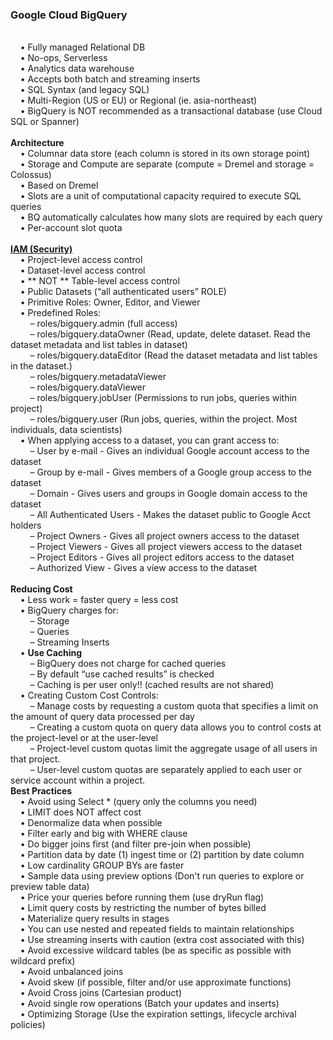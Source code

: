 <h3>Google Cloud BigQuery</h3>

<br>&nbsp;&nbsp;&nbsp;&nbsp;&bull;&nbsp;Fully managed Relational DB
<br>&nbsp;&nbsp;&nbsp;&nbsp;&bull;&nbsp;No-ops, Serverless
<br>&nbsp;&nbsp;&nbsp;&nbsp;&bull;&nbsp;Analytics data warehouse
<br>&nbsp;&nbsp;&nbsp;&nbsp;&bull;&nbsp;Accepts both batch and streaming inserts
<br>&nbsp;&nbsp;&nbsp;&nbsp;&bull;&nbsp;SQL Syntax (and legacy SQL)
<br>&nbsp;&nbsp;&nbsp;&nbsp;&bull;&nbsp;Multi-Region (US or EU) or Regional (ie. asia-northeast)
<br>&nbsp;&nbsp;&nbsp;&nbsp;&bull;&nbsp;BigQuery is NOT recommended as a transactional database (use Cloud SQL or Spanner)
<br>
<br><b>Architecture</b>
<br>&nbsp;&nbsp;&nbsp;&nbsp;&bull;&nbsp;Columnar data store (each column is stored in its own storage point)
<br>&nbsp;&nbsp;&nbsp;&nbsp;&bull;&nbsp;Storage and Compute are separate (compute = Dremel and storage = Colossus)
<br>&nbsp;&nbsp;&nbsp;&nbsp;&bull;&nbsp;Based on Dremel
<br>&nbsp;&nbsp;&nbsp;&nbsp;&bull;&nbsp;Slots are a unit of computational capacity required to execute SQL queries
<br>&nbsp;&nbsp;&nbsp;&nbsp;&bull;&nbsp;BQ automatically calculates how many slots are required by each query
<br>&nbsp;&nbsp;&nbsp;&nbsp;&bull;&nbsp;Per-account slot quota
<br>
<br><b><a href="https://cloud.google.com/bigquery/docs/access-control">IAM (Security)</a></b>
<br>&nbsp;&nbsp;&nbsp;&nbsp;&bull;&nbsp;Project-level access control
<br>&nbsp;&nbsp;&nbsp;&nbsp;&bull;&nbsp;Dataset-level access control
<br>&nbsp;&nbsp;&nbsp;&nbsp;&bull;&nbsp;** NOT ** Table-level access control
<br>&nbsp;&nbsp;&nbsp;&nbsp;&bull;&nbsp;Public Datasets (“all authenticated users” ROLE)
<br>&nbsp;&nbsp;&nbsp;&nbsp;&bull;&nbsp;Primitive Roles: Owner, Editor, and Viewer
<br>&nbsp;&nbsp;&nbsp;&nbsp;&bull;&nbsp;Predefined Roles:
<br>&nbsp;&nbsp;&nbsp;&nbsp;&nbsp;&nbsp;&nbsp;&nbsp;&ndash;&nbsp;roles/bigquery.admin (full access)
<br>&nbsp;&nbsp;&nbsp;&nbsp;&nbsp;&nbsp;&nbsp;&nbsp;&ndash;&nbsp;roles/bigquery.dataOwner (Read, update, delete dataset. Read the dataset metadata and list tables in dataset)
<br>&nbsp;&nbsp;&nbsp;&nbsp;&nbsp;&nbsp;&nbsp;&nbsp;&ndash;&nbsp;roles/bigquery.dataEditor (Read the dataset metadata and list tables in the dataset.)
<br>&nbsp;&nbsp;&nbsp;&nbsp;&nbsp;&nbsp;&nbsp;&nbsp;&ndash;&nbsp;roles/bigquery.metadataViewer
<br>&nbsp;&nbsp;&nbsp;&nbsp;&nbsp;&nbsp;&nbsp;&nbsp;&ndash;&nbsp;roles/bigquery.dataViewer
<br>&nbsp;&nbsp;&nbsp;&nbsp;&nbsp;&nbsp;&nbsp;&nbsp;&ndash;&nbsp;roles/bigquery.jobUser (Permissions to run jobs, queries within project)
<br>&nbsp;&nbsp;&nbsp;&nbsp;&nbsp;&nbsp;&nbsp;&nbsp;&ndash;&nbsp;roles/bigquery.user (Run jobs, queries, within the project. Most individuals, data scientists)
<br>&nbsp;&nbsp;&nbsp;&nbsp;&bull;&nbsp;When applying access to a dataset, you can grant access to:
<br>&nbsp;&nbsp;&nbsp;&nbsp;&nbsp;&nbsp;&nbsp;&nbsp;&ndash;&nbsp;User by e-mail - Gives an individual Google account access to the dataset
<br>&nbsp;&nbsp;&nbsp;&nbsp;&nbsp;&nbsp;&nbsp;&nbsp;&ndash;&nbsp;Group by e-mail - Gives members of a Google group access to the dataset
<br>&nbsp;&nbsp;&nbsp;&nbsp;&nbsp;&nbsp;&nbsp;&nbsp;&ndash;&nbsp;Domain - Gives users and groups in Google domain access to the dataset
<br>&nbsp;&nbsp;&nbsp;&nbsp;&nbsp;&nbsp;&nbsp;&nbsp;&ndash;&nbsp;All Authenticated Users - Makes the dataset public to Google Acct holders
<br>&nbsp;&nbsp;&nbsp;&nbsp;&nbsp;&nbsp;&nbsp;&nbsp;&ndash;&nbsp;Project Owners - Gives all project owners access to the dataset
<br>&nbsp;&nbsp;&nbsp;&nbsp;&nbsp;&nbsp;&nbsp;&nbsp;&ndash;&nbsp;Project Viewers - Gives all project viewers access to the dataset
<br>&nbsp;&nbsp;&nbsp;&nbsp;&nbsp;&nbsp;&nbsp;&nbsp;&ndash;&nbsp;Project Editors - Gives all project editors access to the dataset
<br>&nbsp;&nbsp;&nbsp;&nbsp;&nbsp;&nbsp;&nbsp;&nbsp;&ndash;&nbsp;Authorized View - Gives a view access to the dataset
<br>
<br><b>Reducing Cost</b>
<br>&nbsp;&nbsp;&nbsp;&nbsp;&bull;&nbsp;Less work = faster query = less cost
<br>&nbsp;&nbsp;&nbsp;&nbsp;&bull;&nbsp;BigQuery charges for:
<br>&nbsp;&nbsp;&nbsp;&nbsp;&nbsp;&nbsp;&nbsp;&nbsp;&ndash;&nbsp;Storage
<br>&nbsp;&nbsp;&nbsp;&nbsp;&nbsp;&nbsp;&nbsp;&nbsp;&ndash;&nbsp;Queries
<br>&nbsp;&nbsp;&nbsp;&nbsp;&nbsp;&nbsp;&nbsp;&nbsp;&ndash;&nbsp;Streaming Inserts
<br>&nbsp;&nbsp;&nbsp;&nbsp;&bull;&nbsp;<b>Use Caching</b>
<br>&nbsp;&nbsp;&nbsp;&nbsp;&nbsp;&nbsp;&nbsp;&nbsp;&ndash;&nbsp;BigQuery does not charge for cached queries
<br>&nbsp;&nbsp;&nbsp;&nbsp;&nbsp;&nbsp;&nbsp;&nbsp;&ndash;&nbsp;By default “use cached results” is checked
<br>&nbsp;&nbsp;&nbsp;&nbsp;&nbsp;&nbsp;&nbsp;&nbsp;&ndash;&nbsp;Caching is per user only!! (cached results are not shared)
<br>&nbsp;&nbsp;&nbsp;&nbsp;&bull;&nbsp;Creating Custom Cost Controls:
<br>&nbsp;&nbsp;&nbsp;&nbsp;&nbsp;&nbsp;&nbsp;&nbsp;&ndash;&nbsp;Manage costs by requesting a custom quota that specifies a limit on the amount of query data processed per day
<br>&nbsp;&nbsp;&nbsp;&nbsp;&nbsp;&nbsp;&nbsp;&nbsp;&ndash;&nbsp;Creating a custom quota on query data allows you to control costs at the project-level or at the user-level
<br>&nbsp;&nbsp;&nbsp;&nbsp;&nbsp;&nbsp;&nbsp;&nbsp;&ndash;&nbsp;Project-level custom quotas limit the aggregate usage of all users in that project.
<br>&nbsp;&nbsp;&nbsp;&nbsp;&nbsp;&nbsp;&nbsp;&nbsp;&ndash;&nbsp;User-level custom quotas are separately applied to each user or service account within a project.
<br><b>Best Practices</b>
<br>&nbsp;&nbsp;&nbsp;&nbsp;&bull;&nbsp;Avoid using Select * (query only the columns you need)
<br>&nbsp;&nbsp;&nbsp;&nbsp;&bull;&nbsp;LIMIT does NOT affect cost
<br>&nbsp;&nbsp;&nbsp;&nbsp;&bull;&nbsp;Denormalize data when possible
<br>&nbsp;&nbsp;&nbsp;&nbsp;&bull;&nbsp;Filter early and big with WHERE clause
<br>&nbsp;&nbsp;&nbsp;&nbsp;&bull;&nbsp;Do bigger joins first (and filter pre-join when possible)
<br>&nbsp;&nbsp;&nbsp;&nbsp;&bull;&nbsp;Partition data by date (1) ingest time or (2) partition by date column
<br>&nbsp;&nbsp;&nbsp;&nbsp;&bull;&nbsp;Low cardinality GROUP BYs are faster
<br>&nbsp;&nbsp;&nbsp;&nbsp;&bull;&nbsp;Sample data using preview options (Don't run queries to explore or preview table data)
<br>&nbsp;&nbsp;&nbsp;&nbsp;&bull;&nbsp;Price your queries before running them (use dryRun flag)
<br>&nbsp;&nbsp;&nbsp;&nbsp;&bull;&nbsp;Limit query costs by restricting the number of bytes billed
<br>&nbsp;&nbsp;&nbsp;&nbsp;&bull;&nbsp;Materialize query results in stages
<br>&nbsp;&nbsp;&nbsp;&nbsp;&bull;&nbsp;You can use nested and repeated fields to maintain relationships
<br>&nbsp;&nbsp;&nbsp;&nbsp;&bull;&nbsp;Use streaming inserts with caution  (extra cost associated with this)
<br>&nbsp;&nbsp;&nbsp;&nbsp;&bull;&nbsp;Avoid excessive wildcard tables (be as specific as possible with wildcard prefix)
<br>&nbsp;&nbsp;&nbsp;&nbsp;&bull;&nbsp;Avoid unbalanced joins
<br>&nbsp;&nbsp;&nbsp;&nbsp;&bull;&nbsp;Avoid skew (if possible, filter and/or use approximate functions)
<br>&nbsp;&nbsp;&nbsp;&nbsp;&bull;&nbsp;Avoid Cross joins (Cartesian product)
<br>&nbsp;&nbsp;&nbsp;&nbsp;&bull;&nbsp;Avoid single row operations (Batch your updates and inserts)
<br>&nbsp;&nbsp;&nbsp;&nbsp;&bull;&nbsp;Optimizing Storage (Use the expiration settings, lifecycle archival policies)
<br>
<br>

